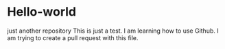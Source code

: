 # Hello-world
just another repository
This is just a test. I am learning how to use Github. 
I am trying to create a pull request with this file. 
